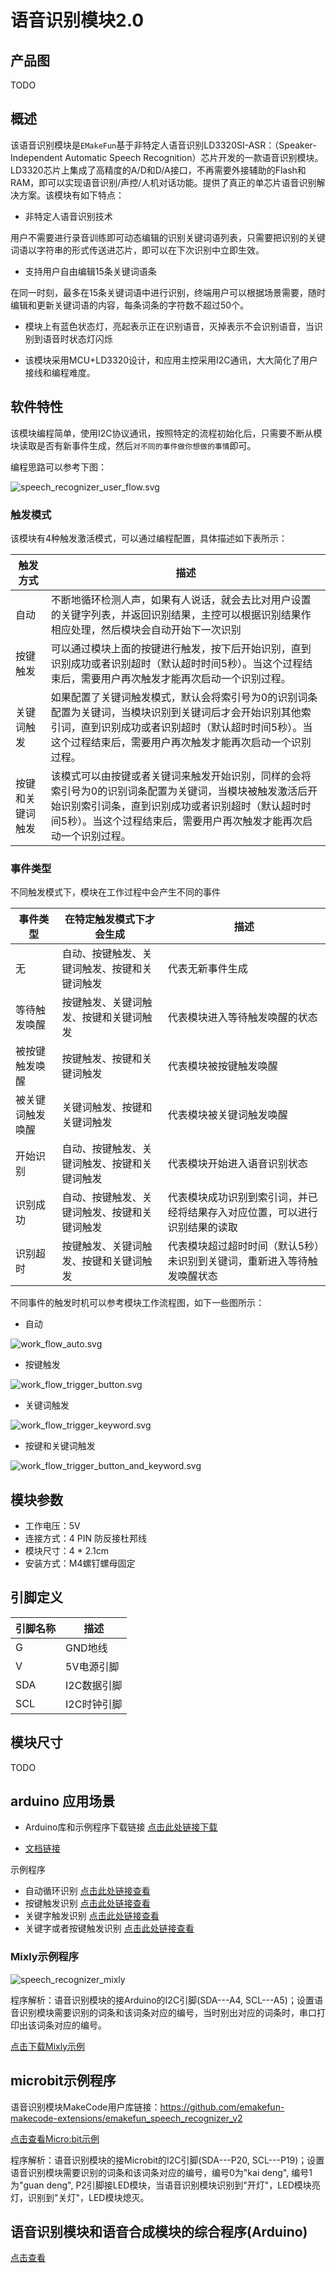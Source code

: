 # 语音识别模块2.0

## 产品图

TODO

## 概述

该语音识别模块是`EMakeFun`基于非特定人语音识别LD3320SI-ASR：（Speaker-Independent Automatic Speech Recognition）芯片开发的一款语音识别模块。LD3320芯片上集成了高精度的A/D和D/A接口，不再需要外接辅助的Flash和RAM，即可以实现语音识别/声控/人机对话功能。提供了真正的单芯片语音识别解决方案。该模块有如下特点：

- 非特定人语音识别技术

用户不需要进行录音训练即可动态编辑的识别关键词语列表，只需要把识别的关键词语以字符串的形式传送进芯片，即可以在下次识别中立即生效。

- 支持用户自由编辑15条关键词语条

在同一时刻，最多在15条关键词语中进行识别，终端用户可以根据场景需要，随时编辑和更新关键词语的内容，每条词条的字符数不超过50个。

- 模块上有蓝色状态灯，亮起表示正在识别语音，灭掉表示不会识别语音，当识别到语音时状态灯闪烁

- 该模块采用MCU+LD3320设计，和应用主控采用I2C通讯，大大简化了用户接线和编程难度。

## 软件特性

该模块编程简单，使用I2C协议通讯，按照特定的流程初始化后，只需要不断从模块读取是否有新事件生成，然后`对不同的事件做你想做的事情`即可。

编程思路可以参考下图：

![speech_recognizer_user_flow.svg](speech_recognizer/speech_recognizer_user_flow.svg)

### 触发模式

该模块有4种触发激活模式，可以通过编程配置，具体描述如下表所示：

| 触发方式 | 描述 |
|--- |---|
| 自动 | 不断地循环检测人声，如果有人说话，就会去比对用户设置的关键字列表，并返回识别结果，主控可以根据识别结果作相应处理，然后模块会自动开始下一次识别 |
| 按键触发 | 可以通过模块上面的按键进行触发，按下后开始识别，直到识别成功或者识别超时（默认超时时间5秒）。当这个过程结束后，需要用户再次触发才能再次启动一个识别过程。|
| 关键词触发 | 如果配置了关键词触发模式，默认会将索引号为0的识别词条配置为关键词，当模块识别到关键词后才会开始识别其他索引词，直到识别成功或者识别超时（默认超时时间5秒）。当这个过程结束后，需要用户再次触发才能再次启动一个识别过程。 |
| 按键和关键词触发 | 该模式可以由按键或者关键词来触发开始识别，同样的会将索引号为0的识别词条配置为关键词，当模块被触发激活后开始识别索引词条，直到识别成功或者识别超时（默认超时时间5秒）。当这个过程结束后，需要用户再次触发才能再次启动一个识别过程。 |

### 事件类型

不同触发模式下，模块在工作过程中会产生不同的事件

| 事件类型 | 在特定触发模式下才会生成 | 描述 |
| --- | --- | --- |
| 无 | 自动、按键触发、关键词触发、按键和关键词触发 | 代表无新事件生成 |
| 等待触发唤醒 | 按键触发、关键词触发、按键和关键词触发 | 代表模块进入等待触发唤醒的状态 |
| 被按键触发唤醒 | 按键触发、按键和关键词触发 | 代表模块被按键触发唤醒 |
| 被关键词触发唤醒 | 关键词触发、按键和关键词触发 | 代表模块被关键词触发唤醒 |
| 开始识别 | 自动、按键触发、关键词触发、按键和关键词触发 | 代表模块开始进入语音识别状态 |
| 识别成功 | 自动、按键触发、关键词触发、按键和关键词触发 | 代表模块成功识别到索引词，并已经将结果存入对应位置，可以进行识别结果的读取 |
| 识别超时 | 按键触发、关键词触发、按键和关键词触发 | 代表模块超过超时时间（默认5秒）未识别到关键词，重新进入等待触发唤醒状态 |

不同事件的触发时机可以参考模块工作流程图，如下一些图所示：

- 自动

![work_flow_auto.svg](speech_recognizer/work_flow_auto.svg)

- 按键触发

![work_flow_trigger_button.svg](speech_recognizer/work_flow_trigger_button.svg)

- 关键词触发

![work_flow_trigger_keyword.svg](speech_recognizer/work_flow_trigger_keyword.svg)

- 按键和关键词触发

![work_flow_trigger_button_and_keyword.svg](speech_recognizer/work_flow_trigger_button_and_keyword.svg)

## 模块参数

- 工作电压：5V
- 连接方式：4 PIN 防反接杜邦线
- 模块尺寸：4 * 2.1cm
- 安装方式：M4螺钉螺母固定

## 引脚定义

| 引脚名称| 描述 |
|---- |----|
| G | GND地线 |
| V | 5V电源引脚 |
| SDA | I2C数据引脚 |
| SCL | I2C时钟引脚   |

## 模块尺寸

TODO

## arduino 应用场景

- Arduino库和示例程序下载链接 [点击此处链接下载](https://github.com/emakefun-arduino-library/emakefun_speech_recognizer/archive/refs/tags/latest.zip)

- [文档链接](https://emakefun-arduino-library.github.io/emakefun_speech_recognizer/class_speech_recognizer.html)

示例程序

- 自动循环识别 [点击此处链接查看](https://emakefun-arduino-library.github.io/emakefun_speech_recognizer/trigger_auto_8ino-example.html)
- 按键触发识别 [点击此处链接查看](https://emakefun-arduino-library.github.io/emakefun_speech_recognizer/trigger_button_8ino-example.html)
- 关键字触发识别 [点击此处链接查看](https://emakefun-arduino-library.github.io/emakefun_speech_recognizer/trigger_keyword_8ino-example.html)
- 关键字或者按键触发识别 [点击此处链接查看](https://emakefun-arduino-library.github.io/emakefun_speech_recognizer/trigger_button_and_keyword_8ino-example.html)

### Mixly示例程序

![speech_recognizer_mixly](./speech_recognizer/speech_recognizer_example.png)

程序解析：语音识别模块的接Arduino的I2C引脚(SDA---A4, SCL---A5)；设置语音识别模块需要识别的词条和该词条对应的编号，当时别出对应的词条时，串口打印出该词条对应的编号。

[点击下载Mixly示例](./speech_recognizer/speech_recognizer_example.zip)

## microbit示例程序

语音识别模块MakeCode用户库链接：<https://github.com/emakefun-makecode-extensions/emakefun_speech_recognizer_v2>

[点击查看Micro:bit示例](https://makecode.microbit.org/_d1X0moe6AYVE)

程序解析：语音识别模块的接Microbit的I2C引脚(SDA---P20, SCL---P19)；设置语音识别模块需要识别的词条和该词条对应的编号，编号0为"kai deng", 编号1为"guan deng", P2引脚接LED模块，当语音识别模块识别到"开灯"，LED模块亮灯，识别到"关灯"，LED模块熄灭。

## 语音识别模块和语音合成模块的综合程序(Arduino)

[点击查看](../../examples/example_tts_and_speech_recognizer/example_tts_and_speech_recognizer.md)
